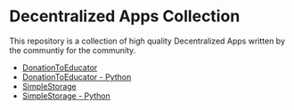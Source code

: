 # Decentralized Apps Collection

This repository is a collection of high quality Decentralized Apps written by the communtiy for the community.

- [DonationToEducator](https://github.com/charmingdata/dApp-donation-to-educator)
- [DonationToEducator - Python](https://github.com/charmingdata/dApp-donation-to-educator-python/tree/main)
- [SimpleStorage](https://github.com/charmingdata/dApp-simple-storage/tree/main)
- [SimpleStorage - Python](https://github.com/charmingdata/dApp-simple-storage-Python/tree/main)
